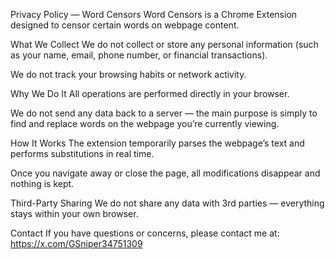Privacy Policy — Word Censors
Word Censors is a Chrome Extension designed to censor certain words on webpage content.

What We Collect
We do not collect or store any personal information (such as your name, email, phone number, or financial transactions).

We do not track your browsing habits or network activity.

Why We Do It
All operations are performed directly in your browser.

We do not send any data back to a server — the main purpose is simply to find and replace words on the webpage you’re currently viewing.

How It Works
The extension temporarily parses the webpage’s text and performs substitutions in real time.

Once you navigate away or close the page, all modifications disappear and nothing is kept.

Third-Party Sharing
We do not share any data with 3rd parties — everything stays within your own browser. 

Contact
If you have questions or concerns, please contact me at: https://x.com/GSniper34751309

